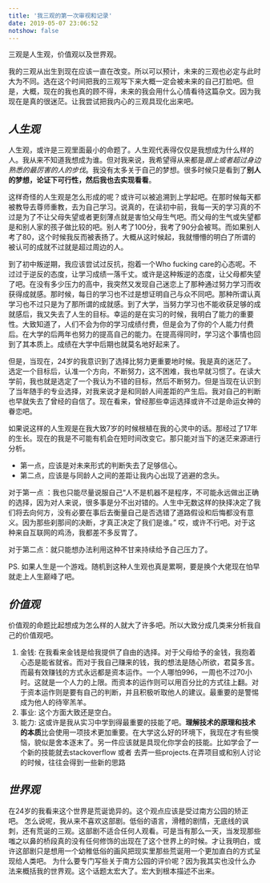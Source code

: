 ```yaml
---
title: '我三观的第一次审视和记录'
date: 2019-05-07 23:06:52
notshow: false
---
```


三观是人生观，价值观以及世界观。

我的三观从出生到现在应该一直在改变。所以可以预计，未来的三观也必定与此时大为不同。选在这个时间把我的三观写下来大概一定会被未来的自己打脸吧。但是，大概，现在的我也真的顾不得，未来的我会用什么心情看待这篇杂文。因为我现在是真的很迷茫。让我尝试把我内心的三观具现化出来吧。

## *人生观*
人生观，或许是三观里面最小的命题了。人生观代表得仅仅是我想成为什么样的人。我从来不知道我想成为谁。但对我来说，我希望得从来都是*跟上或者超过身边熟悉的最厉害的人的步伐*。我没有太多关于自己的梦想。很多时候只是看到了**别人的梦想，论证下可行性，然后我也去实现看看**。

这样奇怪的人生观是怎么形成的呢？或许可以被追溯到上学起吧。在那时候每天都被教导去尊师重教，去为自己学习。说真的，在读初中前，我每一天的学习真的不过是为了不让父母失望或者更刻薄点就是害怕父母生气吧。而父母的生气或失望都是和别人家的孩子做比较的吧。别人考了100分，我考了90分会被骂。而如果别人考了80，这个时候我反而被表扬了。大概从这时候起，我就懵懵的明白了所谓的被认可的成就不过就是超过周边的人。

到了初中叛逆期，我应该尝试过反抗，抱着一个Who fucking care的心态呢。不过过于逆反的态度，让学习成绩一落千丈。或许是这种叛逆的态度，让父母都失望了吧。在没有多少压力的高中，我突然又发现自己迷恋上了那种通过努力学习而收获得成就感。那时候，每日的学习也不过是想证明自己与众不同吧。那种所谓认真学习也不过只是为了那所谓的成就感。到了大学，当努力学习也不能收获足够的成就感后，我又失去了人生的目标。幸运的是在实习的时候，我明白了能力的重要性。大致知道了，人们不会为你的学习成绩付费，但是会为了你的个人能力付费后。在大学的后两年也努力的提高自己的能力。在提高得同时，学习这个事情也回到了其本质上。成绩在大学中后期也就莫名地好起来了。

但是，当现在，24岁的我意识到了选择比努力更重要地时候。我是真的迷茫了。选定一个目标后，认准一个方向，不断努力，这不困难，我也早就习惯了。在读大学前，我也就是选定了一个我认为不错的目标，然后不断努力。但是当现在认识到了当年随手的专业选择，对我来说才是和同龄人间差距的产生后。我对自己的判断也早就失去了曾经的自信了。现在看来，曾经那些幸运选择或许不过是命运女神的眷恋吧。

如果说这样的人生观是在我大致7岁的时候根植在我的心灵中的话。那经过了17年的生长。现在的我是不可能有机会在短时间改变它。那只能对当下的迷茫来源进行分析。
* 第一点，应该是对未来形式的判断失去了足够信心。
* 第二点，应该是与同龄人之间的差距让我内心出现了逃避的念头。

对于第一点 ：我也只能尽量说服自己“人不是机器不是程序，不可能永远做出正确的选择，因为对人来说，很多事是分不出对错的。人生中无数这样的抉择决定了我们将去向何方，没有必要在事后去衡量自己是否选错了道路假设和后悔都没有意义。因为那些刹那间的决断，才真正决定了我们是谁。”
哎，或许不行吧。对于这种来自互联网的鸡汤，我都差不多反胃了。

对于第二点：就只能想办法利用这种不甘来持续给予自己压力了。

PS. 如果人生是一个游戏。随机到这种人生观也真是累啊，要是换个大佬现在怕早就走上人生巅峰了吧。

## *价值观*
价值观的命题比起想成为怎么样的人就大了许多吧。所以大致分成几类来分析我自己的价值观吧。
1. 金钱: 在我看来金钱是给我提供了自由的选择。对于父母给予的金钱，我抱着心态是能省就省。而对于我自己赚来的钱，我的想法是随心所欲，君莫多言。而最有效赚钱的方式永远都是资本运作。一个人哪怕996，一周也不过70小时。这就是一个人力的上限。而资本的运作则可以用百分比的方式往上翻。对于资本运作则是要有自己的判断，并且积极听取他人的建议。最重要的是警惕成为他人的待宰羔羊。
2. 事业: 这个方面大致还是空白。
3. 能力: 这或许是我从实习中学到得最重要的技能了吧。**理解技术的原理和技术的本质**比会使用一项技术更加重要。在大学这么好的环境下，我现在才有些懊恼，貌似是舍本逐末了。另一件应该就是具现化你学会的技能。比如学会了一个新的技能就去stackoverflow 或者 去弄一些projects.在弄项目或和别人讨论的时候，往往会得到一些新的思路

## *世界观*
在24岁的我看来这个世界是荒诞诡异的。这个观点应该是受过南方公园的矫正吧。
怎么说呢，我从来不喜欢这部剧。低俗的语言，滑稽的剧情，无底线的讽刺，还有荒诞的三观。这部剧不适合任何人观看。可是当有那么一天，当发现那些嗤之以鼻的桥段真的没有任何修饰的出现在了这个世界上的时候。才让我明白，或许这部剧只是想用一个幼稚低俗的画风把现实里那些荒诞用一个更加直白的方式呈现给人类吧。
为什么要专门写些关于南方公园的评价呢？因为我其实也没什么办法来概括我的世界观。这个话题太宏大了。宏大到根本描述不出来。








